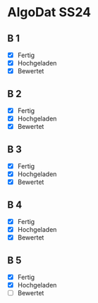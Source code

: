 # AlgoDat SS24
## B 1
- [x] Fertig
- [x] Hochgeladen
- [x] Bewertet

## B 2
- [x] Fertig
- [x] Hochgeladen
- [x] Bewertet

## B 3
- [x] Fertig
- [x] Hochgeladen
- [x] Bewertet

## B 4

- [x] Fertig
- [x] Hochgeladen
- [x] Bewertet

## B 5

- [x] Fertig
- [x] Hochgeladen
- [ ] Bewertet
